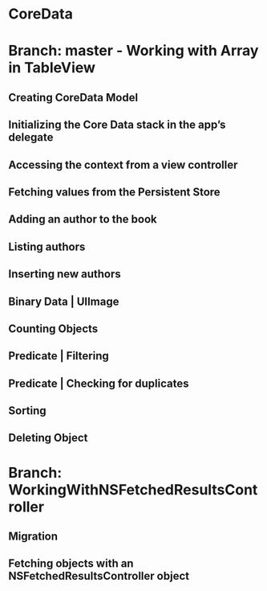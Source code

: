 # CoreData

# Branch: master - Working with Array in TableView

## Creating CoreData Model

## Initializing the Core Data stack in the app’s delegate

## Accessing the context from a view controller

## Fetching values from the Persistent Store

## Adding an author to the book

## Listing authors

## Inserting new authors

## Binary Data | UIImage

## Counting Objects

## Predicate | Filtering

## Predicate | Checking for duplicates

## Sorting

## Deleting Object

# Branch: WorkingWithNSFetchedResultsController

## Migration

## Fetching objects with an NSFetchedResultsController object




